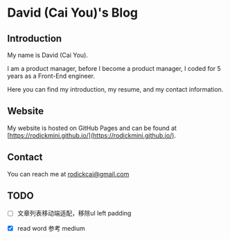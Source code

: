 # David (Cai You)'s Blog

## Introduction

My name is David (Cai You).

I am a product manager, before I become a product manager, I coded for  5 years as a Front-End engineer.

Here you can find my introduction, my resume, and my contact information.

## Website

My website is hosted on GitHub Pages and can be found at [https://rodickmini.github.io/](https://rodickmini.github.io/).

## Contact

You can reach me at [rodickcai@gmail.com](mailto:rodickcai@gmail.com)

## TODO

- [ ] 文章列表移动端适配，移除ul left padding
- [x] read word 参考 medium



